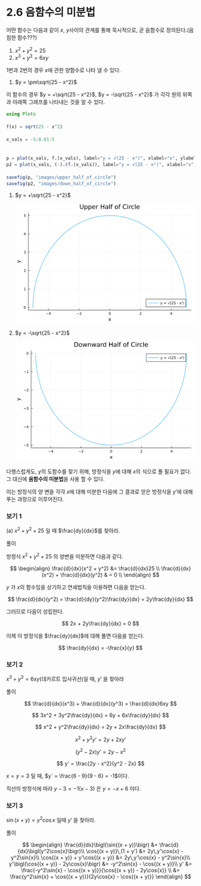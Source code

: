 # 2.6 음함수의 미분법

어떤 함수는 다음과 같이 $x$, $y$사이의 관계를 통해 묵시적으로, 곧 음함수로 정의된다.(음침한 함수???)

1. $x^2 + y^2 = 25$
2. $x^3 + y^3 = 6xy$

1번과 2번의 경우 $x$에 관한 양함수로 나타 낼 수 있다.

1. $y = \pm\sqrt{25 - x^2}$ 

이 함수의 경우 $y = +\sqrt{25 - x^2}$, $y = -\sqrt{25 - x^2}$ 가 각각 원의 위쪽과 아래쪽 그래프를 나타내는 것을 알 수 있다.

```julia
using Plots

f(x) = sqrt(25 - x^2)

x_vals = -5:0.01:5


p = plot(x_vals, f.(x_vals), label="y = √(25 - x²)", xlabel="x", ylabel="y", title="Upper Half of Circle")
p2 = plot(x_vals, (-).(f.(x_vals)), label="y = √(25 - x²)", xlabel="x", ylabel="y", title="Downward Half of Circle")

savefig(p, "images/upper_half_of_circle")
savefig(p2, "images/down_half_of_circle")
```
1. $y = +\sqrt{25 - x^2}$ 

    ![](images/upper_half_of_circle.png)

2. $y = -\sqrt{25 - x^2}$ 

    ![](images/down_half_of_circle.png)

다행스럽게도, $y$의 도함수를 찾기 위해, 방정식을 $y$에 대해 $x$의 식으로 풀 필요가 없다. 그 대신에 **음함수의 미분법**을 사용 할 수 있다.

이는 방정식의 양 변을 각각 $x$에 대해 미분한 다음에 그 결과로 얻은 방정식을 $y'$에 대해 푸는 과정으로 이루어진다. 


### 보기 1

(a) $x^2 + y^2 + 25$ 일 때 $\frac{dy}{dx}$를 찾아라.

풀이

방정식 $x^2 + y^2 + 25$ 의 양변을 미분하면 다음과 같다.

$$
\begin{align}
\frac{d}{dx}(x^2 + y^2) &= \frac{d}{dx}25 \\
\frac{d}{dx}(x^2) + \frac{d}{dx}(y^2) & = 0 \\
\end{align}
$$

$y$ 가 $x$의 함수임을 상기하고 연쇄법칙을 이용하면 다음을 얻는다.

$$
\frac{d}{dx}(y^2) = \frac{d}{dy}(y^2)\frac{dy}{dx} = 2y\frac{dy}{dx}
$$

그러므로 다음이 성립한다.

$$
2x + 2y\frac{dy}{dx} = 0
$$

이제 이 방정식을 $\frac{dy}{dx}$에 대해 풀면 다음을 얻는다.

$$
\frac{dy}{dx} = -\frac{x}{y}
$$


### 보기 2
$x^3 + y^3 = 6xy$(데카르트 입사귀선)일 때, $y'$ 을 찾아라

풀이

$$
\frac{d}{dx}(x^3) + \frac{d}{dx}(y^3) = \frac{d}{dx}6xy
$$

$$
3x^2 + 3y^2\frac{dy}{dx} = 6y + 6x\frac{dy}{dx}
$$

$$
x^2 + y^2\frac{dy}{dx} = 2y + 2x\frac{dy}{dx}
$$

$$
x^2 + y^2y' = 2y + 2xy'
$$

$$
(y^2 - 2x)y' = 2y - x^2
$$

$$
y' = \frac{2y - x^2}{y^2 - 2x}
$$

$x = y = 3$ 일 때, $y` = \frac{6 - 9}{9 - 6} = -1$이다.

직선의 방정식에 따라 $y - 3 = -1(x - 3)$ 은 $y = -x+ 6$ 이다.

### 보기 3
$\sin{(x + y)} = y^2\cos{x}$ 일때 $y'$ 을 찾아라.

풀이

$$
\begin{align}
\frac{d}{dx}\bigl(\sin{(x + y)}\bigr) &= \frac{d}{dx}\bigl(y^2\cos{x}\bigr)\\
\cos{(x + y)}\,(1 + y') &= 2y\,y'\cos{x} - y^2\sin{x}\\
\cos{(x + y)} + y'\cos{(x + y)} &= 2y\,y'\cos{x} - y^2\sin{x}\\
y'\bigl(\cos{(x + y)} - 2y\cos{x}\bigr) &= -y^2\sin{x} - \cos{(x + y)}\\
y' &= \frac{-y^2\sin{x} - \cos{(x + y)}}{\cos{(x + y)} - 2y\cos{x}} \\
&= \frac{y^2\sin{x} + \cos{(x + y)}}{2y\cos{x} - \cos{(x + y)}}
\end{align}
$$

